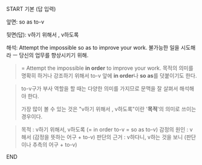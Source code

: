 START
기본 (답 입력)

앞면:
so as to-v


뒷면(답):
v하기 위해서 , v하도록


해석:
Attempt the impossible so as to improve your work.
불가능한 일을 시도해라 ㅡ 당신의 업무를 향상시키기 위해.

> = Attempt the impossible **in order** to improve your work.
> 목적의 의미를 명확히 하거나 강조하기 위해서
> to-v 앞에 **in order**나 **so as**를 덧붙이기도 한다. 

> to-v구가 부사 역할을 할 때는 다양한 의미를 가지므로
> 문맥을 잘 살펴서 해석해야 한다.
> 
> 가장 많이 볼 수 있는 것은 "v하기 위해서 , v하도록"이란 '**목적**'의 의미로
> 쓰이는 경우이다.

> 목적 : v하기 위해서, v하도록 (= in order to-v = so as to-v) 
> 감정의 원인 : v해서 (감정을 뜻하는 어구 + to-v)
> 판단의 근거 :  v하다니, v하는 것을 보니 (판단이나 추측의 어구 + to-v)
<!--ID: 1695243299902-->
END